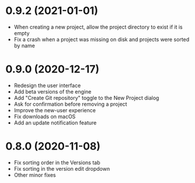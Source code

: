 # 0.9.2 (2021-01-01)

- When creating a new project, allow the project directory to exist if it is
empty
- Fix a crash when a project was missing on disk and projects were sorted by
name


# 0.9.0 (2020-12-17)

- Redesign the user interface
- Add beta versions of the engine
- Add "Create Git repository" toggle to the New Project dialog
- Ask for confirmation before removing a project
- Improve the new-user experience
- Fix downloads on macOS
- Add an update notification feature

# 0.8.0 (2020-11-08)

- Fix sorting order in the Versions tab
- Fix sorting in the version edit dropdown
- Other minor fixes
